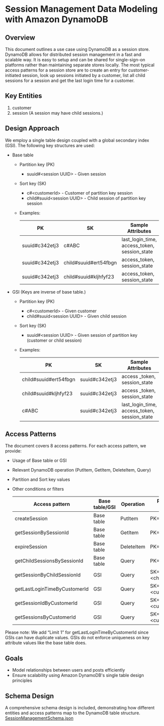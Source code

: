 # Session Management Data Modeling with Amazon DynamoDB

## Overview

This document outlines a use case using DynamoDB as a session store. DynamoDB allows for distributed session management in a fast and scalable way. It is easy to setup and can be shared for single-sign-on platforms rather than maintaining separate stores locally. The most typical access patterns for a session store are to create an entry for customer-initiated session, look up sessions initiated by a customer, list all child sessions for a session and get the last login time for a customer.

## Key Entities

1. customer
2. session (A session may have child sessions.)

## Design Approach

We employ a single table design coupled with a global secondary index (GSI). 
The following key structures are used:

  - Base table 
    - Partition key (PK)
      - suuid#\<session UUID\> - Given session
    - Sort key (SK)
      - c#\<customerId\> - Customer of partition key session
      - child#suuid\<session UUID\> - Child session of partition key session
    - Examples:  

      | PK | SK | Sample Attributes |
      | ----------- | ----------- | ----------- |
      | suuid#c342etj3 | c#ABC | last_login_time, access_token, session_state |
      | suuid#c342etj3 | child#suuid#ert54fbgn | access_token, session_state |
      | suuid#c342etj3 | child#suuid#kljhfyf23 | access_token, session_state |

  - GSI (Keys are inverse of base table.)
    - Partition key (PK)
      - c#\<customerId\> - Given customer
      - child#suuid\<session UUID\> - Given child session
    - Sort key (SK)
      - suuid#\<session UUID\> - Given session of partition key (customer or child session)

    - Examples:  

      | PK | SK | Sample Attributes |
      | ----------- | ----------- | ----------- |
      | child#suuid#ert54fbgn | suuid#c342etj3 | access _token, session_state |
      | child#suuid#kljhfyf23 | suuid#c342etj3 | access _token, session_state |
      | c#ABC | suuid#c342etj3 | last_login_time, access_token, session_state |


## Access Patterns

The document covers 8 access patterns. For each access pattern, we provide:
- Usage of Base table or GSI
- Relevant DynamoDB operation (PutItem, GetItem, DeleteItem, Query)
- Partition and Sort key values
- Other conditions or filters

  | Access pattern | Base table/GSI | Operation | Partition key value | Sort key value | Other conditions/Filters |
  | ----------- | ----------- | ----------- | ----------- | ----------- | ----------- |
  | createSession | Base table | PutItem | PK=\<session_id\> | SK=customer_id | |
  | getSessionBySessionId | Base table | GetItem | PK=\<session_id\> | SK=customer_id | |
  | expireSession | Base table | DeleteItem | PK=\<session_id\> | SK=customer_id | |
  | getChildSessionsBySessionId | Base table | Query | PK=\<session_id\> | SK begins_with “child#”| |
  | getSessionByChildSessionId | GSI | Query | SK=\<child_session_id\> | SK begins_with “child#” | |
  | getLastLoginTimeByCustomerId | GSI | Query | SK=\<customer_id\> | | Limit 1 |
  | getSessionIdByCustomerId | GSI | Query | SK=\<customer_id\> | PK=session_id | |
  | getSessionsByCustomerId | GSI | Query | SK=\<customer_id\> | | |
  
Please note: We add “Limit 1” for getLastLoginTimeByCustomerId since GSIs can have duplicate values. GSIs do not enforce uniqueness on key attribute values like the base table does.

## Goals

- Model relationships between users and posts efficiently
- Ensure scalability using Amazon DynamoDB's single table design principles

## Schema Design

A comprehensive schema design is included, demonstrating how different entities and access patterns map to the DynamoDB table structure. [SessionManagementSchema.json](https://github.com/aws-samples/aws-dynamodb-examples/blob/master/schema_design/SchemaExamples/SessionManagement/SessionManagementSchema.json)
